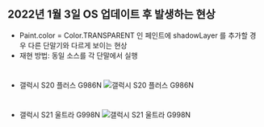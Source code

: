 ## 2022년 1월 3일 OS 업데이트 후 발생하는 현상
- Paint.color = Color.TRANSPARENT 인 페인트에 shadowLayer 를 추가할 경우 다른 단말기와 다르게 보이는 현상
- 재현 방법: 동일 소스를 각 단말에서 실행
#
- 갤럭시 S20 플러스 G986N
![갤럭시 S20 플러스 G986N](https://user-images.githubusercontent.com/26052559/148630713-7d2a60c0-8240-45a1-8304-b30e02ec1dff.jpeg)
#
- 갤럭시 S21 울트라 G998N
![갤럭시 S21 울트라 G998N](https://user-images.githubusercontent.com/26052559/148630721-1888e894-7dd9-4c95-9e0f-b5d74c60d6d3.jpeg)

